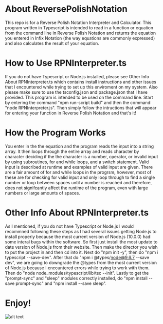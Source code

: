 # About ReversePolishNotation
This repo is for a Reverse Polish Notation Interpreter and Calculator. This program written in Typescript is intended to read in a function or equation from the command line in Reverse Polish Notation and returns the equation you entered in Infix Notation (the way equations are commonly expressed) and also calculates the result of your equation.

# How to Use RPNInterpreter.ts
If you do not have Typescript or Node.js installed, please see Other Info About RPNInterpreter.ts which contains install instructions and other issues that I encountered while trying to set up this enviroment on my system. Also please make sure to use the tsconfig.json and package.json that I have provided. This program is intended to be used on the command line. Start by entering the command "npm run-script build" and then the command "node RPNInterpreter.js". Then simply follow the intructions that will appear for entering your function in Reverse Polish Notation and that's it!

# How the Program Works
You enter in the the equation and the program reads the input into a string array. It then loops through the entire array and reads character by character deciding if the the character is a number, operator, or invalid input by using subroutines, for and while loops, and a switch statement. Valid input is described at runtime and examples of valid input are given. There are a fair amount of for and while loops in the progrsm, however, most of these are for checking for valid input and only loop through to find a single number or loop between spaces until a number is reached and therefore, does not signifcantly affect the runtime of the program, even with large numbers or large amounts of spaces.

# Other Info About RPNInterpreter.ts
As I mentioned, if you do not have Typescript or Node.js I would recommned following these steps as I had several issues getting Node.js to install properly because the most current version of Node.js (10.0.0) had some interal bugs within the software. So first just install the most update to date version of Node.js from their website. Then make the director you wish to put the project in and then cd into it. Next do "npm init -y", then do "npm i typescript --save-dev". After that do "npm i @types/node@9.6.7 --save dev", we are going to downgrade the @types from the most current version of Node.js because I encountered errors while trying to work with them. Then do "node node_modules/typescript/lib/tsc --init". Lastly to get the "prompt-sync" and "sleep" modules correctly installed, do "npm install --save prompt-sync" and "npm install --save sleep".

 # Enjoy!
![alt text](https://media.giphy.com/media/BmmfETghGOPrW/giphy.gif)

